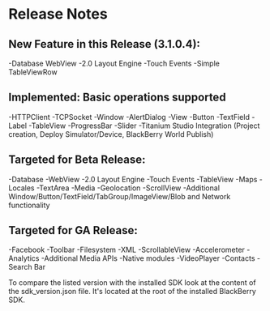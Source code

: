 Release Notes
=============


New Feature in this Release (3.1.0.4):
-------------------------------------

-Database
WebView 
-2.0 Layout Engine
-Touch Events
-Simple TableViewRow


Implemented: Basic operations supported
---------------------------------------

-HTTPClient
-TCPSocket
-Window 
-AlertDialog
-View
-Button
-TextField 
-Label 
-TableView 
-ProgressBar
-Slider
-Titanium Studio Integration (Project creation, Deploy Simulator/Device, BlackBerry World Publish)


Targeted for Beta Release:
--------------------------

-Database
-WebView 
-2.0 Layout Engine
-Touch Events
-TableView 
-Maps 
-Locales
-TextArea 
-Media 
-Geolocation
-ScrollView 
-Additional Window/Button/TextField/TabGroup/ImageView/Blob and Network functionality

Targeted for GA Release:
------------------------

-Facebook
-Toolbar
-Filesystem
-XML
-ScrollableView 
-Accelerometer 
-Analytics
-Additional Media APIs
-Native modules
-VideoPlayer
-Contacts
-Search Bar


To compare the listed version with the installed SDK look at the content of the sdk_version.json file. It's located at the root of the installed BlackBerry SDK.



